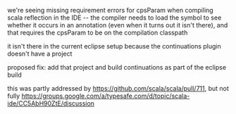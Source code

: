 we're seeing missing requirement errors for cpsParam when compiling scala reflection in the IDE -- the compiler needs to load the symbol to see whether it occurs in an annotation (even when it turns out it isn't there), and that requires the cpsParam to be on the compilation classpath

it isn't there in the current eclipse setup because the continuations plugin doesn't have a project

proposed fix: add that project and build continuations as part of the eclipse build

this was partly addressed by https://github.com/scala/scala/pull/711, but not fully
https://groups.google.com/a/typesafe.com/d/topic/scala-ide/CC5AbH90ZtE/discussion
